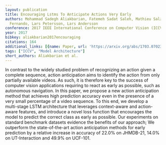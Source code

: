 ```yaml
---
layout: publication
title: Encouraging Lstms To Anticipate Actions Very Early
authors: Mohammad Sadegh Aliakbarian, Fatemeh Sadat Saleh, Mathieu Salzmann, Basura
  Fernando, Lars Petersson, Lars Andersson
conference: 2017 IEEE International Conference on Computer Vision (ICCV)
year: 2017
bibkey: aliakbarian2017encouraging
citations: 164
additional_links: [{name: Paper, url: 'https://arxiv.org/abs/1703.07023'}]
tags: ["ICCV", "Model Architecture"]
short_authors: Aliakbarian et al.
---
```

In contrast to the widely studied problem of recognizing an action given a
complete sequence, action anticipation aims to identify the action from only
partially available videos. As such, it is therefore key to the success of
computer vision applications requiring to react as early as possible, such as
autonomous navigation. In this paper, we propose a new action anticipation
method that achieves high prediction accuracy even in the presence of a very
small percentage of a video sequence. To this end, we develop a multi-stage
LSTM architecture that leverages context-aware and action-aware features, and
introduce a novel loss function that encourages the model to predict the
correct class as early as possible. Our experiments on standard benchmark
datasets evidence the benefits of our approach; We outperform the
state-of-the-art action anticipation methods for early prediction by a relative
increase in accuracy of 22.0% on JHMDB-21, 14.0% on UT-Interaction and 49.9% on
UCF-101.
